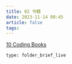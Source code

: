 ```yaml
---
title: 02 书籍
date: 2023-11-14 00:45
article: false
tags: 
---
```


[10 Coding Books](../../04%20Coding%20&%20Tech/10%20Coding%20Books/10%20Coding%20Books)

```ccard
type: folder_brief_live
```
